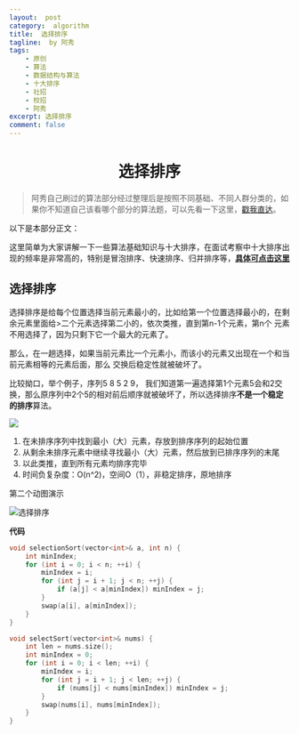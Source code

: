 ```yaml
---
layout:  post
category:  algorithm
title:  选择排序
tagline:  by 阿秀
tags:
    - 原创
    - 算法
    - 数据结构与算法
    - 十大排序
    - 社招
    - 校招
    - 阿秀
excerpt: 选择排序
comment: false
---
```


<h1 align="center">选择排序</h1>

<p id="算法基础"></p>

> 阿秀自己刷过的算法部分经过整理后是按照不同基础、不同人群分类的，如果你不知道自己该看哪个部分的算法题，可以先看一下这里，[戳我直达](/notes/03-hunting_job/03-algorithm/01-basic-algorithm/01-算法模块食用指南.md)。

以下是本部分正文：

这里简单为大家讲解一下一些算法基础知识与十大排序，在面试考察中十大排序出现的频率是非常高的，特别是冒泡排序、快速排序、归并排序等，[**具体可点击这里**](Doc/Knowledge/算法/精选高频面试题/精选高频面试题.md)

<p id="选择排序"></p>


## 选择排序

 选择排序是给每个位置选择当前元素最小的，比如给第一个位置选择最小的，在剩余元素里面给>二个元素选择第二小的，依次类推，直到第n-1个元素，第n个 元素不用选择了，因为只剩下它一个最大的元素了。

那么，在一趟选择，如果当前元素比一个元素小，而该小的元素又出现在一个和当前元素相等的元素后面，那么 交换后稳定性就被破坏了。

比较拗口，举个例子，序列5 8 5 2 9， 我们知道第一遍选择第1个元素5会和2交换，那么原序列中2个5的相对前后顺序就被破坏了，所以选择排序**不是一个稳定的排序**算法。 



![](https://axiu-image-bed.oss-cn-shanghai.aliyuncs.com/img/202205072325153.png)

1. 在未排序序列中找到最小（大）元素，存放到排序序列的起始位置
2. 从剩余未排序元素中继续寻找最小（大）元素，然后放到已排序序列的末尾
3. 以此类推，直到所有元素均排序完毕
4. 时间负复杂度：O(n^2)，空间O（1），非稳定排序，原地排序

第二个动图演示

![选择排序](https://axiu-image-bed.oss-cn-shanghai.aliyuncs.com/img/202205072325085.gif)

**代码**

~~~c++
void selectionSort(vector<int>& a, int n) {
	int minIndex;
	for (int i = 0; i < n; ++i) {
		minIndex = i;
		for (int j = i + 1; j < n; ++j) {
			if (a[j] < a[minIndex]) minIndex = j;
		}
		swap(a[i], a[minIndex]);	
	}
}

~~~



~~~cpp
void selectSort(vector<int>& nums) {
	int len = nums.size();
	int minIndex = 0;
	for (int i = 0; i < len; ++i) {
		minIndex = i;
		for (int j = i + 1; j < len; ++j) {
			if (nums[j] < nums[minIndex]) minIndex = j;
		}
		swap(nums[i], nums[minIndex]);
	}
}
~~~

